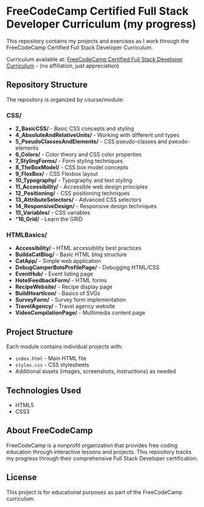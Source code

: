 # FreeCodeCamp Certified Full Stack Developer Curriculum (my progress)

This repository contains my projects and exercises as I work through the FreeCodeCamp Certified Full Stack Developer Curriculum.

Curriculum available at: [FreeCodeCamp Certified Full Stack Developer Curriculum](https://www.freecodecamp.org/learn/full-stack-development) - (no affiliation, just appreciation)

## Repository Structure

The repository is organized by course/module:

### CSS/
- **2_BasicCSS/** - Basic CSS concepts and styling
- **4_AbsoluteAndRelativeUnits/** - Working with different unit types
- **5_PseudoClassesAndElements/** - CSS pseudo-classes and pseudo-elements
- **6_Colors/** - Color theory and CSS color properties
- **7_StylingForms/** - Form styling techniques
- **8_TheBoxModel/** - CSS box model concepts
- **9_FlexBox/** - CSS Flexbox layout
- **10_Typography/** - Typography and text styling
- **11_Accessibility/** - Accessible web design principles
- **12_Positioning/** - CSS positioning techniques
- **13_AttributeSelectors/** - Advanced CSS selectors
- **14_ResponsiveDesign/** - Responsive design techniques
- **15_Variables/** - CSS variables
- ***16_Grid/** - Learn the GRID

### HTMLBasics/
- **Accessibility/** - HTML accessibility best practices
- **BuildaCatBlog/** - Basic HTML blog structure
- **CatApp/** - Simple web application
- **DebugCamperBotsProfilePage/** - Debugging HTML/CSS
- **EventHub/** - Event listing page
- **HotelFeedbackForm/** - HTML forms
- **RecipeWebsite/** - Recipe display page
- **BuildHeartIcon/** - Basics of SVGs
- **SurveyForm/** - Survey form implementation
- **TravelAgency/** - Travel agency website
- **VideoCompilationPage/** - Multimedia content page

## Project Structure

Each module contains individual projects with:
- `index.html` - Main HTML file
- `styles.css` - CSS stylesheets
- Additional assets (images, screenshots, instructions) as needed

## Technologies Used

- HTML5
- CSS3

## About FreeCodeCamp

FreeCodeCamp is a nonprofit organization that provides free coding education through interactive lessons and projects. This repository tracks my progress through their comprehensive Full Stack Developer certification.

## License

This project is for educational purposes as part of the FreeCodeCamp curriculum.
